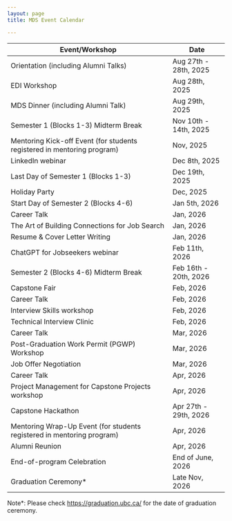 ```yaml
---
layout: page
title: MDS Event Calendar

---
```


| Event/Workshop | Date |
|-------|------|
|Orientation (including Alumni Talks)                                   |Aug 27th - 28th, 2025 |
|EDI Workshop                                                           |Aug 28th, 2025    |
|MDS Dinner (including Alumni Talk)                                     |Aug 29th, 2025 |
|Semester 1 (Blocks 1-3) Midterm Break                                  |Nov 10th - 14th, 2025|
|Mentoring Kick-off Event (for students registered in mentoring program)|Nov, 2025  |
|LinkedIn webinar                                                       |Dec 8th, 2025      |
|Last Day of Semester 1 (Blocks 1-3)                                    |Dec 19th, 2025     |
|Holiday Party                                                          |Dec, 2025          |
|Start Day of Semester 2 (Blocks 4-6)                                   |Jan 5th, 2026      |
|Career Talk                                                            |Jan, 2026   |
|The Art of Building Connections for Job Search                         |Jan, 2026   |
|Resume & Cover Letter Writing                                          |Jan, 2026   |
|ChatGPT for Jobseekers webinar                                         |Feb 11th, 2026     |
|Semester 2 (Blocks 4-6) Midterm Break                                  |Feb 16th - 20th, 2026|
|Capstone Fair                                                          |Feb, 2026  |
|Career Talk                                                            |Feb, 2026   |
|Interview Skills workshop                                              |Feb, 2026   |
|Technical Interview Clinic                                             |Feb, 2026   |
|Career Talk                                                            |Mar, 2026     |
|Post-Graduation Work Permit (PGWP) Workshop                            |Mar, 2026     |
|Job Offer Negotiation                                                  |Mar, 2026     |
|Career Talk                                                            |Apr, 2026     |
|Project Management for Capstone Projects workshop                      |Apr, 2026     |
|Capstone Hackathon                                                     |Apr 27th - 29th, 2026|
|Mentoring Wrap-Up Event (for students registered in mentoring program) |Apr, 2026      |
|Alumni Reunion                                                         |Apr, 2026|
|End-of-program Celebration                                             |End of June, 2026   |
|Graduation Ceremony*                                                   |Late Nov, 2026     |

Note\*: Please check https://graduation.ubc.ca/ for the date of graduation ceremony.
